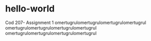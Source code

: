 # hello-world
Cod 207- Assignment 1
omertugrulomertugrulomertugrulomertugrul
omertugrulomertugrulomertugrulomertugrul
omertugrulomertugrulomertugrulomertugrul
